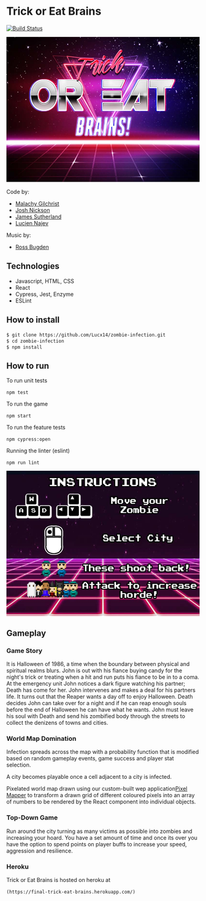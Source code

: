 # Trick or Eat Brains

[![Build Status](https://travis-ci.com/Lucx14/zombie-infection.svg?branch=master)](https://travis-ci.com/Lucx14/zombie-infection)

![Image description](./public/titleScreen.jpg)

Code by:
- [Malachy Gilchrist](https://github.com/Mallig)
- [Josh Nickson](https://github.com/joshnickson)
- [James Sutherland](https://github.com/LondonJim)
- [Lucien Najev](https://github.com/Lucx14)

Music by:
- [Ross Bugden](https://www.youtube.com/channel/UCQKGLOK2FqmVgVwYferltKQ)

## Technologies

- Javascript, HTML, CSS
- React
- Cypress, Jest, Enzyme
- ESLint

## How to install

```
$ git clone https://github.com/Lucx14/zombie-infection.git
$ cd zombie-infection
$ npm install
```



## How to run

To run unit tests 

```
npm test
```

To run the game
```
npm start
```
To run the feature tests
```
npm cypress:open
```
Running the linter (eslint)
```
npm run lint
```


![Image description](./public/instructionsScreen.jpg)

## Gameplay

### Game Story
It is Halloween of 1986, a time when the boundary between physical and spiritual realms blurs. John is out with his fiance buying candy for the night's trick or treating when a hit and run puts his fiance to be in to a coma. At the emergency unit John notices a dark figure watching his partner; Death has come for her. John intervenes and makes a deal for his partners life. It turns out that the Reaper wants a day off to enjoy Halloween. Death decides John can take over for a night and if he can reap enough souls before the end of Halloween he can have what he wants. John must leave his soul with Death and send his zombified body through the streets to collect the denizens of towns and cities. 

### World Map Domination
Infection spreads across the map with a probability function that is modified based on random gameplay events, game success and player stat selection.

A city becomes playable once a cell adjacent to a city is infected.

Pixelated world map drawn using our custom-built wep application[Pixel Mapper](https://github.com/joshnickson/pixel-mapper) to transform a drawn grid of different coloured pixels into an array of numbers to be rendered by the React component into individual objects.

### Top-Down Game

Run around the city turning as many victims as possible into zombies and increasing your hoard. You have a set amount of time and once its over you have the option to spend points on player buffs to increase your speed, aggression and resilience.

### Heroku

Trick or Eat Brains is hosted on heroku at

```
(https://final-trick-eat-brains.herokuapp.com/)
```





